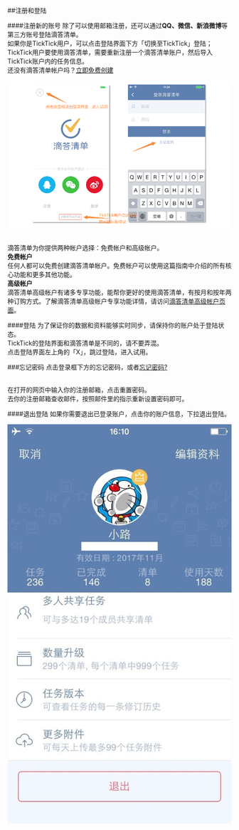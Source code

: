 ##注册和登陆

####注册新的账号
除了可以使用邮箱注册，还可以通过**QQ、微信、新浪微博**等第三方账号登陆滴答清单。
<br >如果你是TickTick用户，可以点击登陆界面下方「切换至TickTick」登陆；TickTick用户要使用滴答清单，需要重新注册一个滴答清单账户，然后导入TickTick账户内的任务信息。
<br >还没有滴答清单帐户吗？[立即免费创建](https://dida365.com/signup)

<img src="../images/image4101.png" title="注册和登陆" />

<br >滴答清单为你提供两种帐户选择：免费帐户和高级帐户。
<br >**免费帐户**
<br >任何人都可以免费创建滴答清单帐户。免费帐户可以使用这篇指南中介绍的所有核心功能和更多其他功能。
<br >**高级帐户**
<br >滴答清单高级帐户有诸多专享功能，能帮你更好的使用滴答清单，有按月和按年两种订购方式。了解滴答清单高级帐户专享功能详情，请访问[滴答清单高级帐户页面](https://www.dida365.com/about/upgrade)。

####登陆
为了保证你的数据和资料能够实时同步，请保持你的账户处于登陆状态。
<br >TickTick的登陆界面和滴答清单是不同的，请不要弄混。
<br >点击登陆界面左上角的「X」，跳过登陆，进入试用。

###忘记密码
点击登录框下方的忘记密码，或者[忘记密码?](https://www.dida365.com/sign/requestRestPassword)

<br >在打开的网页中输入你的注册邮箱，点击重置密码。
<br >去你的注册邮箱查收邮件，按照邮件里的指示重新设置密码即可。

####退出登陆
如果你需要退出已登录账户，点击你的账户信息，下拉退出登陆。

<img src="../images/image4102.jpg" title="退出登陆" />
